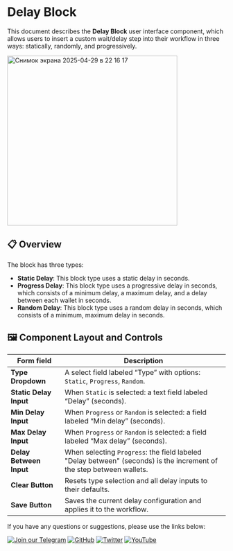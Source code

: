 # Delay Block

This document describes the **Delay Block** user interface component, which allows users to insert a custom wait/delay step into their workflow in three ways: statically, randomly, and progressively.

<img width="392" alt="Снимок экрана 2025-04-29 в 22 16 17" src="https://github.com/user-attachments/assets/d9100952-8fd6-401f-89c1-673b39e61267" />

## 📋 Overview

The block has three types:

- **Static Delay**: This block type uses a static delay in seconds. 
- **Progress Delay**: This block type uses a progressive delay in seconds, which consists of a minimum delay, a maximum delay, and a delay between each wallet in seconds.  
- **Random Delay**: This block type uses a random delay in seconds, which consists of a minimum, maximum delay in seconds. 

## 🖼 Component Layout and Controls

| Form field                   | Description                                                                                           |
|------------------------------|-------------------------------------------------------------------------------------------------------|
| **Type Dropdown**            | A select field labeled “Type” with options: `Static`, `Progress`, `Random`.                            |
| **Static Delay Input**       | When `Static` is selected: a text field labeled “Delay” (seconds).                                    |
| **Min Delay Input**          | When `Progress` or `Random` is selected: a field labeled “Min delay” (seconds).                      |
| **Max Delay Input**          | When `Progress` or `Random` is selected: a field labeled “Max delay” (seconds).                      |
| **Delay Between Input**      | When selecting `Progress`: the field labeled "Delay between" (seconds) is the increment of the step between wallets.         |
| **Clear Button**             | Resets type selection and all delay inputs to their defaults.                                         |
| **Save Button**              | Saves the current delay configuration and applies it to the workflow.                                 |

If you have any questions or suggestions, please use the links below:

[![Join our Telegram](https://img.shields.io/badge/Telegram-2CA5E0?style=for-the-badge&logo=telegram&logoColor=white)](https://t.me/hidden_coding)
[![GitHub](https://img.shields.io/badge/GitHub-181717?style=for-the-badge&logo=github&logoColor=white)](https://github.com/HiddenCodeDevs/)
[![Twitter](https://img.shields.io/badge/Twitter-1DA1F2?style=for-the-badge&logo=x&logoColor=white)](https://x.com/hidden_coding)
[![YouTube](https://img.shields.io/badge/YouTube-FF0000?style=for-the-badge&logo=youtube&logoColor=white)](https://www.youtube.com/@flaming_chameleon)

